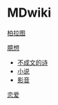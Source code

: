 # MDwiki

[柏拉图](index.md)

[臆想]()

  * [不成文的诗](/臆想/不成文的诗.md)
  * [小说](/臆想//小说.md)
  * [影音](/臆想/影音.md)

[恋爱](/爱/爱.md)




<script src="https://polyfill.io/v3/polyfill.min.js?features=es6"></script>
<script id="MathJax-script" async src="https://cdn.jsdelivr.net/npm/mathjax@3/es5/tex-mml-chtml.js"></script>

